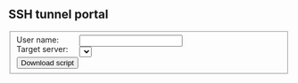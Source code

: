 <script>
  function downloadScript() {
    var a = document.createElement('a')

    var username = sanitise(getInput('username-input'))
    var port     = sanitise(getInput('target-selector'))

    if (username && port) {
      script = generateScript(username, port)
      a.href = 'data:text/plain;charset=UTF8,' + encodeURIComponent(script)
      a.download = 'start_tunnel.sh'
      a.click()
    }
  }

  function generateScript(username, port) {
    var url = 'https://github.com/msf-ocb/remote-tunnels/raw/master/remote/create_tunnel.sh'

    return [ '#! /usr/bin/env bash'
           , ""
           , [ 'curl --connect-timeout 90 --retry 5 --location'
             , url
             , '|'
             , 'bash -s --'
             , quote(username)
             , quote('~/.ssh/id_ed25519')
             , quote(port)
             ].join(" ")
           ].join("\n")
  }

  function quote(str) {
    return '"' + str + '"'
  }

  function getInput(inputId) {
    return document.getElementById(inputId).value
  }

  function sanitise(str) {
    return str.replace(/[^a-z0-9]+/gi, "_");
  }

  targets = [
    {
      "name": "Country1 Project1 Server1",
      "port" : "1234"
    },
    {
      "name": "Country2 Project1 Server1",
      "port": "2345"
    },
    {
      "name": "Country2 Project1 Server2",
      "port": "2345"
    },
    {
      "name": "Country2 Project2 Server1",
      "port": "2345"
    }
  ]

  function populateTargets() {
    var select = document.getElementById('target-selector')
    targets.map((target) => {
      option = document.createElement('option');
      option.setAttribute('value', target.port);
      option.appendChild(document.createTextNode(target.name));
      select.appendChild(option);
    })
  }

  window.addEventListener('load', populateTargets);

</script>

<style>
  label {
    display: block;
  }
  input {
    display:block;
  }
  .column {
    float:left;
  }
  .clear {
    margin-top: 10px;
    clear: both;
  }
  #input-column {
    margin-left:10px;
    padding-left:10px;
  }
</style>

## SSH tunnel portal

<div id="main-section">
<div id="form-section" class="form-class">
 <fieldset>
  <div class="column">
   <label for="username-input">User name:</label>
   <label for="target-selector">Target server:</label>
  </div>
  <div class="column" id="input-column">
   <input type="text" id="username-input" />
   <select id="target-selector" onSelect="targetSelected"></select>
  </div>
  <div class="clear">
   <input type="button" onClick="downloadScript" value="Download script" />
  </div>
 </fieldset>
</div>
</div>

